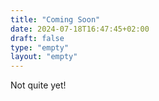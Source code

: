 ```yaml
---
title: "Coming Soon"
date: 2024-07-18T16:47:45+02:00
draft: false
type: "empty"
layout: "empty"
---
```

Not quite yet!

